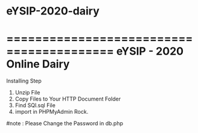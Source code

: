 # eYSIP-2020-dairy

=========================================
eYSIP - 2020 Online Dairy
=========================================
Installing Step 
1. Unzip File
2. Copy Files to Your HTTP Document Folder
3. Find SQl.sql File
5. import in PHPMyAdmin
Rock.

#note : Please Change the Password in db.php

